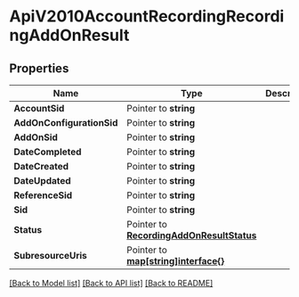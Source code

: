 # ApiV2010AccountRecordingRecordingAddOnResult

## Properties

Name | Type | Description | Notes
------------ | ------------- | ------------- | -------------
**AccountSid** | Pointer to **string** |  | [optional] 
**AddOnConfigurationSid** | Pointer to **string** |  | [optional] 
**AddOnSid** | Pointer to **string** |  | [optional] 
**DateCompleted** | Pointer to **string** |  | [optional] 
**DateCreated** | Pointer to **string** |  | [optional] 
**DateUpdated** | Pointer to **string** |  | [optional] 
**ReferenceSid** | Pointer to **string** |  | [optional] 
**Sid** | Pointer to **string** |  | [optional] 
**Status** | Pointer to [**RecordingAddOnResultStatus**](recording_add_on_result_status.md) |  | [optional] 
**SubresourceUris** | Pointer to [**map[string]interface{}**](.md) |  | [optional] 

[[Back to Model list]](../README.md#documentation-for-models) [[Back to API list]](../README.md#documentation-for-api-endpoints) [[Back to README]](../README.md)


